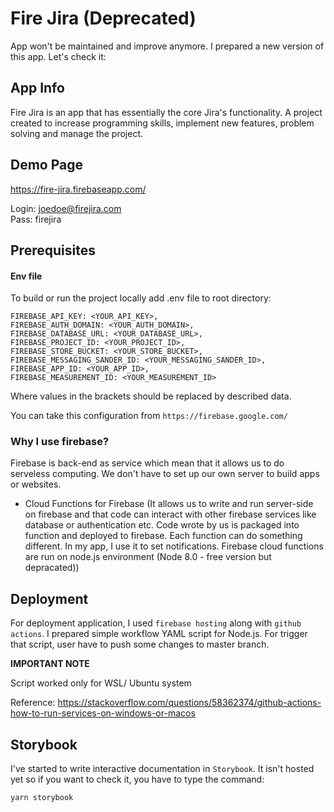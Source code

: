 # Fire Jira (Deprecated)

App won't be maintained and improve anymore. I prepared a new version of this app. Let's check it: 

## App Info

Fire Jira is an app that has essentially the core Jira's functionality. A project created to increase programming skills, implement new features, problem solving and manage the project.

## Demo Page

https://fire-jira.firebaseapp.com/

Login: joedoe@firejira.com  
Pass: firejira

## Prerequisites

#### Env file

To build or run the project locally add .env file to root directory:

```
FIREBASE_API_KEY: <YOUR_API_KEY>,
FIREBASE_AUTH_DOMAIN: <YOUR_AUTH_DOMAIN>,
FIREBASE_DATABASE_URL: <YOUR_DATABASE_URL>,
FIREBASE_PROJECT_ID: <YOUR_PROJECT_ID>,
FIREBASE_STORE_BUCKET: <YOUR_STORE_BUCKET>,
FIREBASE_MESSAGING_SANDER_ID: <YOUR_MESSAGING_SANDER_ID>,
FIREBASE_APP_ID: <YOUR_APP_ID>,
FIREBASE_MEASUREMENT_ID: <YOUR_MEASUREMENT_ID>
```

Where values in the brackets should be replaced by described data.

You can take this configuration from `https://firebase.google.com/`

### Why I use firebase?

Firebase is back-end as service which mean that it allows us to do serveless computing. We don't have to set up our own server to build apps or websites.

- Cloud Functions for Firebase (It allows us to write and run server-side on firebase and that code can interact with other firebase services like database or authentication etc. Code wrote by us is packaged into function and deployed to firebase. Each function can do something different. In my app, I use it to set notifications. Firebase cloud functions are run on node.js environment (Node 8.0 - free version but depracated))

## Deployment

For deployment application, I used `firebase hosting` along with `github actions`. I prepared simple workflow YAML script for Node.js. For trigger that script, user have to push some changes to master branch.

**IMPORTANT NOTE**

Script worked only for WSL/ Ubuntu system

Reference: https://stackoverflow.com/questions/58362374/github-actions-how-to-run-services-on-windows-or-macos

## Storybook

I've started to write interactive documentation in `Storybook`. It isn't hosted yet so if you want to check it, you have to type the command:

```
yarn storybook
```
